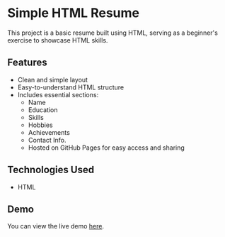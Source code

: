 # Simple HTML Resume

This project is a basic resume built using HTML, serving as a beginner's exercise to showcase HTML skills.

## Features

- Clean and simple layout
- Easy-to-understand HTML structure
- Includes essential sections: 
  - Name
  - Education
  - Skills
  - Hobbies
  - Achievements
  - Contact Info.
  - Hosted on GitHub Pages for easy access and sharing

## Technologies Used

- HTML

## Demo

You can view the live demo [here](https://vanshsethi23.github.io/MyResume_Only-HTML/).
